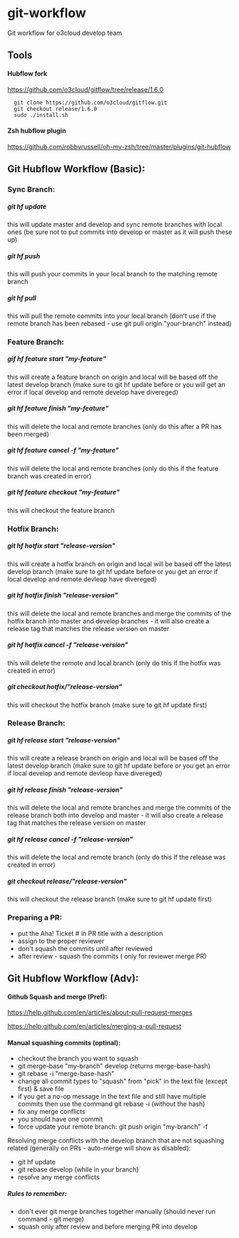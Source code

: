 # git-workflow
Git workflow for o3cloud develop team

## Tools

#### Hubflow fork

https://github.com/o3cloud/gitflow/tree/release/1.6.0

```shell
  git clone https://github.com/o3cloud/gitflow.git
  git checkout release/1.6.0
  sudo ./install.sh
```

#### Zsh hubflow plugin

https://github.com/robbyrussell/oh-my-zsh/tree/master/plugins/git-hubflow



## Git Hubflow Workflow (Basic):

### Sync Branch:
##### git hf update 

this will update master and develop and sync remote branches with local ones (be sure not to put commits into develop or master as it will push these up)

##### git hf push

this will push your commits in your local branch to the matching remote branch

##### git hf pull

 this will pull the remote commits into your local branch (don't use if the remote branch has been rebased - use git pull origin "your-branch" instead)

### Feature Branch:
##### gif hf feature start "my-feature" 

this will create a feature branch on origin and local will be based off the latest develop branch (make sure to git hf update before or you will get an error if local develop and remote develop have divereged)

##### git hf feature finish "my-feature" 

this will delete the local and remote branches (only do this after a PR has been merged)

##### git hf feature cancel -f "my-feature" 

this will delete the local and remote branches (only do this if the feature branch was created in error)

##### git hf feature checkout "my-feature" 

this will checkout the feature branch

### Hotfix Branch:
##### git hf hotfix start "release-version" 

this will create a hotfix branch on origin and local will be based off the latest develop branch (make sure to git hf update before or you get an error if local develop and remote devleop have divereged)

##### git hf hotfix finish "release-version"

 this will delete the local and remote branches and merge the commits of the hotfix branch into master and develop branches - it will also create a release tag that matches the release version on master

##### git hf hotfix cancel -f "release-version"

this will delete the remote and local branch (only do this if the hotfix was created in error)

##### git checkout hotfix/"release-version" 

 this will checkout the hotfix branch (make sure to git hf update first)

### Release Branch:
##### git hf release start "release-version" 

this will create a release branch on origin and local will be based off the latest develop branch (make sure to git hf update before or you get an error if local develop and remote devleop have divereged)

##### git hf release finish "release-version"

this will delete the local and remote branches and merge the commits of the release branch both into develop and master - it will also create a release tag that matches the release version on master

##### git hf release cancel -f "release-version" 

this will delete the local and remote branch (only do this if the release was created in error)

##### git checkout release/"release-version" 

this will checkout the release branch (make sure to git hf update first)

### Preparing a PR:
- put the Aha! Ticket # in PR title with a description
- assign to the proper reviewer
- don't squash the commits until after reviewed
- after review - squash the commits ( only for reviewer merge PR)

## Git Hubflow Workflow (Adv):

#### Github Squash and merge (Pref):

https://help.github.com/en/articles/about-pull-request-merges

https://help.github.com/en/articles/merging-a-pull-request



#### Manual squashing commits (optinal):

- checkout the branch you want to squash
- git merge-base "my-branch" develop (returns merge-base-hash)
- git rebase -i "merge-base-hash"
- change all commit types to "squash" from "pick" in the text file (except first) & save file
- if you get a no-op message in the text file and still have multiple commits then use the command git rebase -i (without the hash)
- fix any merge conflicts
- you should have one commit
- force update your remote branch: git push origin "my-branch" -f

Resolving merge conflicts with the develop branch that are not squashing related (generally on PRs - auto-merge will show as disabled):
- git hf update
- git rebase develop (while in your branch)
- resolve any merge conflicts

##### Rules to remember:
- don't ever git merge branches together manually (should never run command - git merge)
- squash only after review and before merging PR into develop



